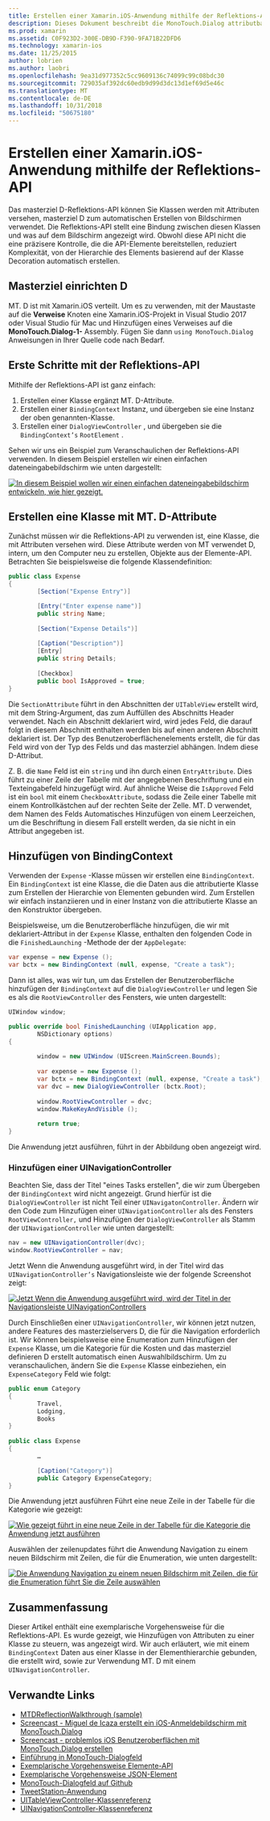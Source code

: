 ```yaml
---
title: Erstellen einer Xamarin.iOS-Anwendung mithilfe der Reflektions-API
description: Dieses Dokument beschreibt die MonoTouch.Dialog attributbasierte Reflection-API-Benutzeroberfläche auf Basis von Klassen, die mit Attributen versehen wird erstellt.
ms.prod: xamarin
ms.assetid: C0F923D2-300E-DB9D-F390-9FA71B22DFD6
ms.technology: xamarin-ios
ms.date: 11/25/2015
author: lobrien
ms.author: laobri
ms.openlocfilehash: 9ea31d977352c5cc9609136c74099c99c08bdc30
ms.sourcegitcommit: 729035af392dc60edb9d99d3dc13d1ef69d5e46c
ms.translationtype: MT
ms.contentlocale: de-DE
ms.lasthandoff: 10/31/2018
ms.locfileid: "50675180"
---
```

# <a name="creating-a-xamarinios-application-using-the-reflection-api"></a>Erstellen einer Xamarin.iOS-Anwendung mithilfe der Reflektions-API

Das masterziel D-Reflektions-API können Sie Klassen werden mit Attributen versehen, masterziel D zum automatischen Erstellen von Bildschirmen verwendet. Die Reflektions-API stellt eine Bindung zwischen diesen Klassen und was auf dem Bildschirm angezeigt wird. Obwohl diese API nicht die eine präzisere Kontrolle, die die API-Elemente bereitstellen, reduziert Komplexität, von der Hierarchie des Elements basierend auf der Klasse Decoration automatisch erstellen.

## <a name="setting-up-mtd"></a>Masterziel einrichten D

MT. D ist mit Xamarin.iOS verteilt. Um es zu verwenden, mit der Maustaste auf die **Verweise** Knoten eine Xamarin.iOS-Projekt in Visual Studio 2017 oder Visual Studio für Mac und Hinzufügen eines Verweises auf die **MonoTouch.Dialog-1-** Assembly. Fügen Sie dann `using MonoTouch.Dialog` Anweisungen in Ihrer Quelle code nach Bedarf.

## <a name="getting-started-with-the-reflection-api"></a>Erste Schritte mit der Reflektions-API

Mithilfe der Reflektions-API ist ganz einfach:

1.  Erstellen einer Klasse ergänzt MT. D-Attribute.
1.  Erstellen einer `BindingContext` Instanz, und übergeben sie eine Instanz der oben genannten-Klasse. 
1.  Erstellen einer `DialogViewController` , und übergeben sie die `BindingContext’s` `RootElement` . 


Sehen wir uns ein Beispiel zum Veranschaulichen der Reflektions-API verwenden. In diesem Beispiel erstellen wir einen einfachen dateneingabebildschirm wie unten dargestellt:

 [![](reflection-api-walkthrough-images/01-expense-entry.png "In diesem Beispiel wollen wir einen einfachen dateneingabebildschirm entwickeln, wie hier gezeigt.")](reflection-api-walkthrough-images/01-expense-entry.png#lightbox)

## <a name="creating-a-class-with-mtd-attributes"></a>Erstellen eine Klasse mit MT. D-Attribute

Zunächst müssen wir die Reflektions-API zu verwenden ist, eine Klasse, die mit Attributen versehen wird. Diese Attribute werden von MT verwendet D, intern, um den Computer neu zu erstellen, Objekte aus der Elemente-API. Betrachten Sie beispielsweise die folgende Klassendefinition:

```csharp
public class Expense
{
        [Section("Expense Entry")]

        [Entry("Enter expense name")]
        public string Name;
        
        [Section("Expense Details")]
  
        [Caption("Description")]
        [Entry]
        public string Details;
        
        [Checkbox]
        public bool IsApproved = true;
}
```

Die `SectionAttribute` führt in den Abschnitten der `UITableView` erstellt wird, mit dem String-Argument, das zum Auffüllen des Abschnitts Header verwendet. Nach ein Abschnitt deklariert wird, wird jedes Feld, die darauf folgt in diesem Abschnitt enthalten werden bis auf einen anderen Abschnitt deklariert ist.
Der Typ des Benutzeroberflächenelements erstellt, die für das Feld wird von der Typ des Felds und das masterziel abhängen. Indem diese D-Attribut.

Z. B. die `Name` Feld ist ein `string` und ihn durch einen `EntryAttribute`. Dies führt zu einer Zeile der Tabelle mit der angegebenen Beschriftung und ein Texteingabefeld hinzugefügt wird. Auf ähnliche Weise die `IsApproved` Feld ist ein `bool` mit einem `CheckboxAttribute`, sodass die Zeile einer Tabelle mit einem Kontrollkästchen auf der rechten Seite der Zelle. MT. D verwendet, dem Namen des Felds Automatisches Hinzufügen von einem Leerzeichen, um die Beschriftung in diesem Fall erstellt werden, da sie nicht in ein Attribut angegeben ist.

## <a name="adding-the-bindingcontext"></a>Hinzufügen von BindingContext

Verwenden der `Expense` -Klasse müssen wir erstellen eine `BindingContext`. Ein `BindingContext` ist eine Klasse, die die Daten aus die attributierte Klasse zum Erstellen der Hierarchie von Elementen gebunden wird. Zum Erstellen wir einfach instanziieren und in einer Instanz von die attributierte Klasse an den Konstruktor übergeben.

Beispielsweise, um die Benutzeroberfläche hinzufügen, die wir mit deklariert-Attribut in der `Expense` Klasse, enthalten den folgenden Code in die `FinishedLaunching` -Methode der der `AppDelegate`:

```csharp
var expense = new Expense ();
var bctx = new BindingContext (null, expense, "Create a task");
```

Dann ist alles, was wir tun, um das Erstellen der Benutzeroberfläche hinzufügen der `BindingContext` auf die `DialogViewController` und legen Sie es als die `RootViewController` des Fensters, wie unten dargestellt:

```csharp
UIWindow window;

public override bool FinishedLaunching (UIApplication app, 
        NSDictionary options)
{
   
        window = new UIWindow (UIScreen.MainScreen.Bounds);
            
        var expense = new Expense ();
        var bctx = new BindingContext (null, expense, "Create a task");
        var dvc = new DialogViewController (bctx.Root);
            
        window.RootViewController = dvc;
        window.MakeKeyAndVisible ();
            
        return true;
}
```

Die Anwendung jetzt ausführen, führt in der Abbildung oben angezeigt wird.

### <a name="adding-a-uinavigationcontroller"></a>Hinzufügen einer UINavigationController

Beachten Sie, dass der Titel "eines Tasks erstellen", die wir zum Übergeben der `BindingContext` wird nicht angezeigt. Grund hierfür ist die `DialogViewController` ist nicht Teil einer `UINavigatonController`. Ändern wir den Code zum Hinzufügen einer `UINavigationController` als des Fensters `RootViewController,` und Hinzufügen der `DialogViewController` als Stamm der `UINavigationController` wie unten dargestellt:

```csharp
nav = new UINavigationController(dvc);
window.RootViewController = nav;
```

Jetzt Wenn die Anwendung ausgeführt wird, in der Titel wird das `UINavigationController’s` Navigationsleiste wie der folgende Screenshot zeigt:

 [![](reflection-api-walkthrough-images/02-create-task.png "Jetzt Wenn die Anwendung ausgeführt wird, wird der Titel in der Navigationsleiste UINavigationControllers")](reflection-api-walkthrough-images/02-create-task.png#lightbox)

Durch Einschließen einer `UINavigationController`, wir können jetzt nutzen, andere Features des masterzielservers D, die für die Navigation erforderlich ist. Wir können beispielsweise eine Enumeration zum Hinzufügen der `Expense` Klasse, um die Kategorie für die Kosten und das masterziel definieren D erstellt automatisch einen Auswahlbildschirm. Um zu veranschaulichen, ändern Sie die `Expense` Klasse einbeziehen, ein `ExpenseCategory` Feld wie folgt:

```csharp
public enum Category
{
        Travel,
        Lodging,
        Books
}
        
public class Expense
{
        …

        [Caption("Category")]
        public Category ExpenseCategory;
}
```

Die Anwendung jetzt ausführen Führt eine neue Zeile in der Tabelle für die Kategorie wie gezeigt:

 [![](reflection-api-walkthrough-images/03-set-details.png "Wie gezeigt führt in eine neue Zeile in der Tabelle für die Kategorie die Anwendung jetzt ausführen")](reflection-api-walkthrough-images/03-set-details.png#lightbox)

Auswählen der zeilenupdates führt die Anwendung Navigation zu einem neuen Bildschirm mit Zeilen, die für die Enumeration, wie unten dargestellt:

 [![](reflection-api-walkthrough-images/04-set-category.png "Die Anwendung Navigation zu einem neuen Bildschirm mit Zeilen, die für die Enumeration führt Sie die Zeile auswählen")](reflection-api-walkthrough-images/04-set-category.png#lightbox)

 <a name="Summary" />


## <a name="summary"></a>Zusammenfassung

Dieser Artikel enthält eine exemplarische Vorgehensweise für die Reflektions-API. Es wurde gezeigt, wie Hinzufügen von Attributen zu einer Klasse zu steuern, was angezeigt wird. Wir auch erläutert, wie mit einem `BindingContext` Daten aus einer Klasse in der Elementhierarchie gebunden, die erstellt wird, sowie zur Verwendung MT. D mit einem `UINavigationController`.


## <a name="related-links"></a>Verwandte Links

- [MTDReflectionWalkthrough (sample)](https://developer.xamarin.com/samples/MTDReflectionWalkthrough/)
- [Screencast - Miguel de Icaza erstellt ein iOS-Anmeldebildschirm mit MonoTouch.Dialog](http://youtu.be/3butqB1EG0c)
- [Screencast - problemlos iOS Benutzeroberflächen mit MonoTouch.Dialog erstellen](http://youtu.be/j7OC5r8ZkYg)
- [Einführung in MonoTouch-Dialogfeld](~/ios/user-interface/monotouch.dialog/index.md)
- [Exemplarische Vorgehensweise Elemente-API](~/ios/user-interface/monotouch.dialog/elements-api-walkthrough.md)
- [Exemplarische Vorgehensweise JSON-Element](~/ios/user-interface/monotouch.dialog/monotouch.dialog-json-markup.md)
- [MonoTouch-Dialogfeld auf Github](https://github.com/migueldeicaza/MonoTouch.Dialog)
- [TweetStation-Anwendung](https://github.com/migueldeicaza/TweetStation)
- [UITableViewController-Klassenreferenz](http://developer.apple.com/library/ios/#DOCUMENTATION/UIKit/Reference/UITableViewController_Class/Reference/Reference.html)
- [UINavigationController-Klassenreferenz](http://developer.apple.com/library/ios/#documentation/UIKit/Reference/UINavigationController_Class/Reference/Reference.html)
